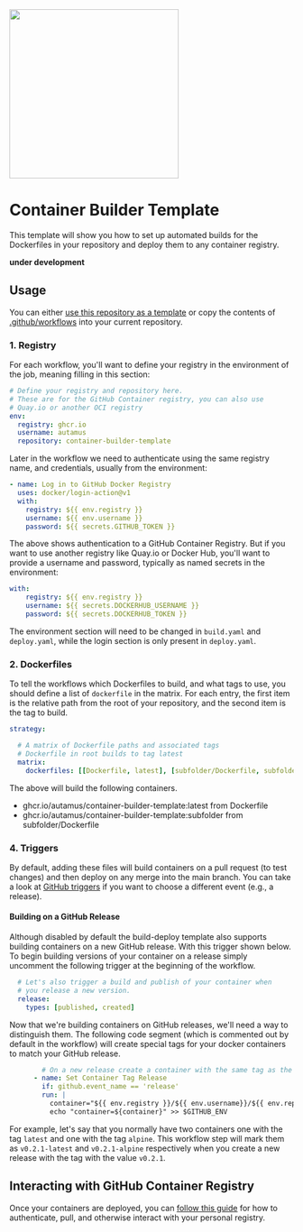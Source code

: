 <img src="https://avatars.githubusercontent.com/u/73002963" width="300" height="300">

# Container Builder Template

This template will show you how to set up automated builds for the
Dockerfiles in your repository and deploy them to any container registry.

**under development**

## Usage

You can either [use this repository as a template](https://github.com/autamus/container-builder-template/template) 
or copy the contents of [.github/workflows](.github/workflows) into your current repository.

### 1. Registry

For each workflow, you'll want to define your registry in the environment of
the job, meaning filling in this section:

```yaml
# Define your registry and repository here.
# These are for the GitHub Container registry, you can also use
# Quay.io or another OCI registry
env:
  registry: ghcr.io
  username: autamus
  repository: container-builder-template     
```

Later in the workflow we need to authenticate using the same registry name,
and credentials, usually from the environment:

```yaml
- name: Log in to GitHub Docker Registry
  uses: docker/login-action@v1
  with:
    registry: ${{ env.registry }}
    username: ${{ env.username }}
    password: ${{ secrets.GITHUB_TOKEN }}
```

The above shows authentication to a GitHub Container Registry.
But if you want to use another registry like Quay.io or Docker Hub, you'll
want to provide a username and password, typically as named
secrets in the environment:

```yaml
with:
    registry: ${{ env.registry }}
    username: ${{ secrets.DOCKERHUB_USERNAME }}
    password: ${{ secrets.DOCKERHUB_TOKEN }}
```

The environment section will need to be changed in `build.yaml` and `deploy.yaml`,
while the login section is only present in `deploy.yaml`.


### 2. Dockerfiles

To tell the workflows which Dockerfiles to build, and what tags to use, you
should define a list of `dockerfile` in the matrix. For each entry, the first
item is the relative path from the root of your repository, and the second
item is the tag to build.


```yaml
strategy:

  # A matrix of Dockerfile paths and associated tags
  # Dockerfile in root builds to tag latest
  matrix:
    dockerfiles: [[Dockerfile, latest], [subfolder/Dockerfile, subfolder]]
```

The above will build the following containers.

 - ghcr.io/autamus/container-builder-template:latest from Dockerfile
 - ghcr.io/autamus/container-builder-template:subfolder from subfolder/Dockerfile


### 4. Triggers

By default, adding these files will build containers on a pull request (to test
changes) and then deploy on any merge into the main branch. You can take a look
at [GitHub triggers](https://docs.github.com/en/actions/reference/events-that-trigger-workflows) if 
you want to choose a different event (e.g., a release).

#### Building on a GitHub Release

Although disabled by default the build-deploy template also supports building containers on a new GitHub release.
With this trigger shown below. To begin building versions of your container on a release simply uncomment the
following trigger at the beginning of the workflow.
```yaml
  # Let's also trigger a build and publish of your container when 
  # you release a new version.
  release:
    types: [published, created]
```
Now that we're building containers on GitHub releases, we'll need a way to distinguish them.
The following code segment (which is commented out by default in the workflow) will create special tags for your
docker containers to match your GitHub release.
```yaml
        # On a new release create a container with the same tag as the release.
      - name: Set Container Tag Release
        if: github.event_name == 'release'
        run: |
          container="${{ env.registry }}/${{ env.username}}/${{ env.repository }}:${GITHUB_REF##*/}-${{ matrix.dockerfile[1]}}"
          echo "container=${container}" >> $GITHUB_ENV
```
For example, let's say that you normally have two containers one with the tag `latest` and one with the tag `alpine`. This workflow step will mark them as `v0.2.1-latest` and `v0.2.1-alpine` respectively when you create a new release with the tag with the value `v0.2.1`.

## Interacting with GitHub Container Registry

Once your containers are deployed, you can [follow this guide](https://docs.github.com/en/packages/managing-github-packages-using-github-actions-workflows/publishing-and-installing-a-package-with-github-actions) for how
to authenticate, pull, and otherwise interact with your personal registry.
